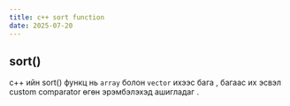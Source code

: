 ```yaml
---
title: c++ sort function
date: 2025-07-20
---
```


## sort()

c++ ийн sort() функц нь `array` болон `vector` ихээс бага , багаас их эсвэл custom comparator өгөн эрэмбэлэхэд ашигладаг .
